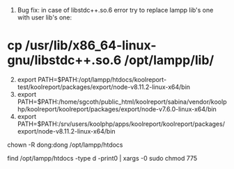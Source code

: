 1. Bug fix: in case of libstdc++.so.6 error try to replace lampp lib's one with user lib's one:

# cp /usr/lib/x86_64-linux-gnu/libstdc++.so.6 /opt/lampp/lib/

2. export PATH=$PATH:/opt/lampp/htdocs/koolreport-test/koolreport/packages/export/node-v8.11.2-linux-x64/bin
2. export PATH=$PATH:/home/sgcoth/public_html/koolreport/sabina/vendor/koolphp/koolreport/koolreport/packages/export/node-v7.6.0-linux-x64/bin
2. export PATH=$PATH:/srv/users/koolphp/apps/koolreport/koolreport/packages/export/node-v8.11.2-linux-x64/bin

chown -R dong:dong /opt/lampp/htdocs

find /opt/lampp/htdocs -type d -print0 | xargs -0 sudo chmod 775